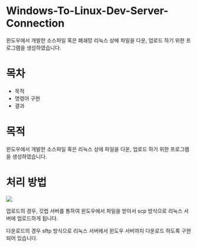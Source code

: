 <h1>Windows-To-Linux-Dev-Server-Connection</h1>
<p>윈도우에서 개발한 소스파일 혹은 폐쇄망 리눅스 상에 파일을 다운, 업로드 하기 위한 프로그램을 생성하였습니다.</p>

<h1>목차</h1>
<ul>
  <li><span>목적</span></li>
  <li><span>명령어 구현</span></li>
  <li><span>결과</span></li>
</ul>

<h1>목적</h1>
<p>윈도우에서 개발한 소스파일 혹은 리눅스 상에 파일을 다운, 업로드 하기 위한 프로그램을 생성하였습니다.</p>

<h1>처리 방법</h1>
<img src="./img/1.png">
<p>업로드의 경우, 깃랩 서버를 통하여 윈도우에서 파일을 받아서 scp 방식으로 리눅스 서버에 업로드하게 됩니다.</p>
<p>다운로드의 경우 sftp 방식으로 리눅스 서버에서 윈도우 서버까지 다운로드 하도록 구현되어 있습니다.</p>
